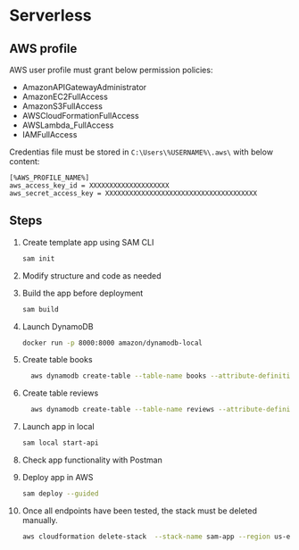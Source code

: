 # Serverless

## AWS profile

AWS user profile must grant below permission policies:

- AmazonAPIGatewayAdministrator
- AmazonEC2FullAccess
- AmazonS3FullAccess
- AWSCloudFormationFullAccess
- AWSLambda_FullAccess
- IAMFullAccess

Credentias file must be stored in `C:\Users\%USERNAME%\.aws\` with below content:

    [%AWS_PROFILE_NAME%]
    aws_access_key_id = XXXXXXXXXXXXXXXXXXXX
    aws_secret_access_key = XXXXXXXXXXXXXXXXXXXXXXXXXXXXXXXXXXXXXX

## Steps

1. Create template app using SAM CLI

    ```bash
   sam init
    ```

2. Modify structure and code as needed

3. Build the app before deployment

    ```bash
   sam build
    ```

4. Launch DynamoDB

    ```bash
    docker run -p 8000:8000 amazon/dynamodb-local
    ```

6. Create table books

   ```bash
     aws dynamodb create-table --table-name books --attribute-definitions AttributeName=bookid,AttributeType=S --key-schema AttributeName=bookid,KeyType=HASH --billing-mode PAY_PER_REQUEST --endpoint-url http://127.0.0.1:8000
   ```

7. Create table reviews

   ```bash
     aws dynamodb create-table --table-name reviews --attribute-definitions AttributeName=reviewid,AttributeType=S --key-schema AttributeName=reviewid,KeyType=HASH --billing-mode PAY_PER_REQUEST --endpoint-url http://127.0.0.1:8000
   ```

8. Launch app in local

    ```bash
    sam local start-api 
    ```

9. Check app functionality with Postman

10. Deploy app in AWS

    ```bash
    sam deploy --guided
    ```

11. Once all endpoints have been tested, the stack must be deleted manually.

    ```bash
    aws cloudformation delete-stack  --stack-name sam-app --region us-east-1
    ```
